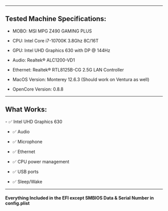 <hr>
<h2>Tested Machine Specifications:</h2>

- MOBO: MSI MPG Z490 GAMING PLUS

- CPU: Intel Core i7-10700K 3.8Ghz 8C/16T

- GPU: Intel UHD Graphics 630 with DP @ 144Hz

- Audio: Realtek® ALC1200-VD1

- Ethernet: Realtek® RTL8125B-CG 2.5G LAN Controller

- MacOS Version: Monterey 12.6.3 (Should work on Ventura as well)

- OpenCore Version: 0.8.8

<hr>
<h2>What Works:</h2>
- ✅ Intel UHD Graphics 630

- ✅ Audio

- ✅ Microphone

- ✅ Ethernet

- ✅ CPU power management

- ✅ USB ports

- ✅ Sleep/Wake
<hr>

<h4>Everything Included in the EFI except SMBIOS Data & Serial Number in config.plist</h4>

